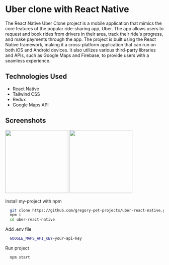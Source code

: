 # Uber clone with React Native
The React Native Uber Clone project is a mobile application that mimics the core features of the popular ride-sharing app, Uber. The app allows users to request and book rides from drivers in their area, track their ride's progress, and make payments through the app. The project is built using the React Native framework, making it a cross-platform application that can run on both iOS and Android devices. It also utilizes various third-party libraries and APIs, such as Google Maps and Firebase, to provide users with a seamless experience.

## Technologies Used
- React Native
- Tailwind CSS
- Redux
- Google Maps API

## Screenshots
<div align="left">
    <img src="https://firebasestorage.googleapis.com/v0/b/pet-projects-db.appspot.com/o/Portfolio%20previews%2Fuber%2FScreenshot%202023-04-21%20at%2015.19.48.png?alt=media&token=725ca650-0504-4b21-8bf7-c6012ae8d098" width="200px"</img> 
     <img src="https://firebasestorage.googleapis.com/v0/b/pet-projects-db.appspot.com/o/Portfolio%20previews%2Fuber%2FScreenshot%202023-04-21%20at%2015.20.06.png?alt=media&token=46d4611d-ac8f-40a1-aed6-953bcdb7e6a4" width="200px"</img> 
</div>

Install my-project with npm

```bash
  git clone https://github.com/gregory-pet-projects/uber-react-native.git
  npm i
  cd uber-react-native
```

Add .env file
```bash
  GOOGLE_MAPS_API_KEY=your-api-key
```
Run project
```bash
  npm start
```
